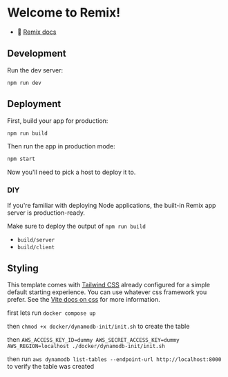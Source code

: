 # Welcome to Remix!

- 📖 [Remix docs](https://remix.run/docs)

## Development

Run the dev server:

```shellscript
npm run dev
```

## Deployment

First, build your app for production:

```sh
npm run build
```

Then run the app in production mode:

```sh
npm start
```

Now you'll need to pick a host to deploy it to.

### DIY

If you're familiar with deploying Node applications, the built-in Remix app server is production-ready.

Make sure to deploy the output of `npm run build`

- `build/server`
- `build/client`

## Styling

This template comes with [Tailwind CSS](https://tailwindcss.com/) already configured for a simple default starting experience. You can use whatever css framework you prefer. See the [Vite docs on css](https://vitejs.dev/guide/features.html#css) for more information.

first lets run
`docker compose up`

then
`chmod +x docker/dynamodb-init/init.sh`
to create the table

then
`AWS_ACCESS_KEY_ID=dummy AWS_SECRET_ACCESS_KEY=dummy AWS_REGION=localhost ./docker/dynamodb-init/init.sh`

then run
`aws dynamodb list-tables --endpoint-url http://localhost:8000`
to verify the table was created
